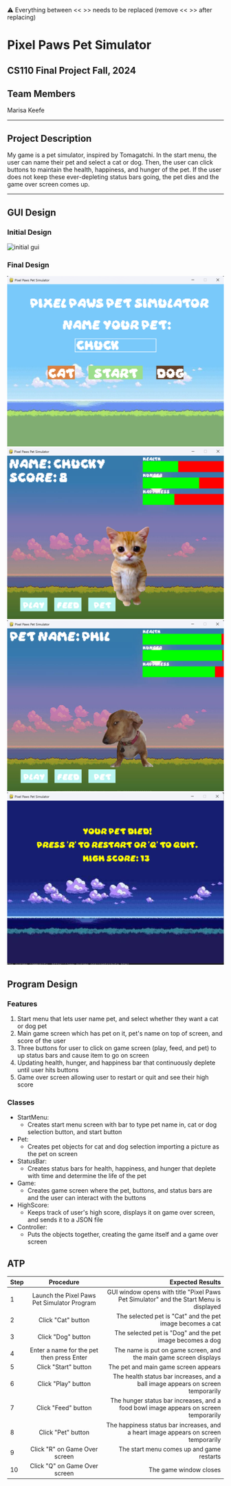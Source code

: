 
:warning: Everything between << >> needs to be replaced (remove << >> after replacing)

# Pixel Paws Pet Simulator
## CS110 Final Project  Fall, 2024

## Team Members

Marisa Keefe

***

## Project Description

My game is a pet simulator, inspired by Tomagatchi. In the start menu, the user can name their pet and select a cat or dog. Then, the user can click buttons to maintain the health, happiness, and hunger of the pet. If the user does not keep these ever-depleting status bars going, the pet dies and the game over screen comes up. 

***    

## GUI Design

### Initial Design

![initial gui](assets/images/gui.jpg)

### Final Design

![final gui1](assets/images/finalgui1.jpg)![final gui2](assets/images/finalgui2.jpg)![final gui3](assets/images/finalgui3.jpg)![final gui4](assets/images/finalgui4.jpg)

## Program Design

### Features

1. Start menu that lets user name pet, and select whether they want a cat or dog pet
2. Main game screen which has pet on it, pet's name on top of screen, and score of the user
3. Three buttons for user to click on game screen (play, feed, and pet) to up status bars and cause item to go on screen
4. Updating health, hunger, and happiness bar that continuously deplete until user hits buttons
5. Game over screen allowing user to restart or quit and see their high score

### Classes

- StartMenu:
    - Creates start menu screen with bar to type pet name in, cat or dog selection button, and start button
- Pet:
    - Creates pet objects for cat and dog selection importing a picture as the pet on screen
- StatusBar:
    - Creates status bars for health, happiness, and hunger that deplete with time and determine the life of the pet
- Game:
    - Creates game screen where the pet, buttons, and status bars are and the user can interact with the buttons
- HighScore:
    - Keeps track of user's high score, displays it on game over screen, and sends it to a JSON file
- Controller:
    - Puts the objects together, creating the game itself and a game over screen

## ATP

| Step                 |Procedure             |Expected Results                   |
|----------------------|:--------------------:|----------------------------------:|
|  1                   | Launch the Pixel Paws Pet Simulator Program  | GUI window opens with title "Pixel Paws Pet Simulator" and the Start Menu is displayed  |
|  2                   | Click "Cat" button | The selected pet is "Cat" and the pet image becomes a cat |
|  3                   | Click "Dog" button | The selected pet is "Dog" and the pet image becomes a dog |
|  4                   | Enter a name for the pet then press Enter | The name is put on game screen, and the main game screen displays |
|  5                   | Click "Start" button | The pet and main game screen appears |
|  6                   | Click "Play" button | The health status bar increases, and a ball image appears on screen temporarily |
|  7                   | Click "Feed" button | The hunger status bar increases, and a food bowl image appears on screen temporarily |
|  8                   | Click "Pet" button | The happiness status bar increases, and a heart image appears on screen temporarily |
|  9                   | Click "R" on Game Over screen | The start menu comes up and game restarts |
|  10                  | Click "Q" on Game Over screen | The game window closes |
